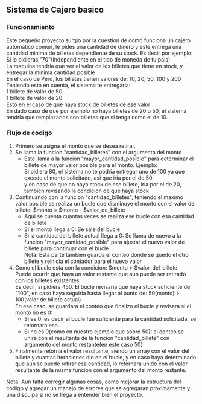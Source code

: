 ## Sistema de Cajero basico
### Funcionamiento
Este pequeño proyecto surgio por la cuestion de como funciona un cajero automatico comun, le pides una cantidad de dinero y este entrega una cantidad minima de billetes dependiente de su stock.
Es decir por ejemplo:  
Si le pidieras "70"(Independiente en el tipo de moneda de tu pais)  
La maquina tendria que ver el valor de los billetes que tiene en stock, y entregar la minima cantidad posible  
En el caso de Perú, los billetes tienen valores de: 10, 20, 50, 100 y 200  
Teniendo esto en cuenta, el sistema te entregaria:  
1 billete de valor de 50  
1 billete de valor de 20  
Esto en el caso de que haya stock de billetes de ese valor  
En dado caso de que por ejemplo no haya billetes de 20 o 50, el sistema tendria que remplazarlos con billetes que si tenga como el de 10.

### Flujo de codigo
1. Primero se asigna el monto que se desea retirar.  
2. Se llama la funcion "cantidad_billetes" con el argumento del monto
    * Este llama a la funcion "mayor_cantidad_posible" para determinar el billete de mayor valor posible para el monto. Ejemplo:  
    Si pidiera 80, el sistema no te podria entregar uno de 100 ya que excede el monto solicitado, asi que iria por el de 50  
    y en caso de que no haya stock de ese billete, iria por el de 20, tambien revisando la condicion de que haya stock  
3. Continuando con la funcion "cantidad_billetes", teniendo el maximo valor posible se realiza un bucle que disminuye el monto con el valor del billete: $monto = $monto - $valor_de_billete  
    * Aqui se cuenta cuantas veces se realiza ese bucle con esa cantidad de billete  
    * Si el monto llega a 0: Se sale del bucle  
    * Si la cantidad del billete actual llega a 0: Se llama de nuevo a la funcion "mayor_cantidad_posible" para ajustar el nuevo valor de billete para continuar con el bucle  
      Nota: Esta parte tambien guarda el conteo donde se quedo el otro billete y reinicia el contador para el nuevo valor  
4. Como el bucle esta con la condicion: $monto > $valor_del_billete  
    Puede ocurrir que haya un valor restante que aun puede ser retirado con los billetes existentes  
    Es decir, si pidiera 450. El bucle revisaria que haya stock suficiente de "100", en caso haya seguiria hasta llegar al punto de: 50(monto) > 100(valor de billete actual)  
    En ese caso, se guardara el conteo que finalizo el bucle y revisara si el monto no es 0:  
    * Si es 0: es decir el bucle fue suficiente para la cantidad solicitada, se retornara eso.  
    * Si no es 0(como en nuestro ejemplo que sobro 50): el conteo se unira con el resultante de la funcion "cantidad_billete" con argumento del monto restante(en este caso 50)
5. Finalmente retorna el valor resultante, siendo un array con el valor del billete y cuantas iteraciones dio en el bucle, y en caso haya determinado que aun se puede retirar esa cantidad, lo retornara unido con el valor resultante de la misma funcion con el argumento del monto restante.

Nota: Aun falta corregir algunas cosas, como mejorar la estructura del codigo y agregar un manejo de errores que se agregaran proximamente y una disculpa si no se llega a entender bien el proyecto.
